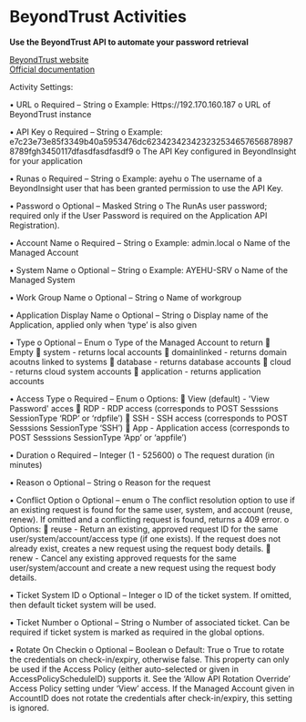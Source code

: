 # BeyondTrust Activities
**Use the BeyondTrust API to automate your password retrieval**

[BeyondTrust website](https://www.beyondtrust.com/) <br/>
[Official documentation](https://www.beyondtrust.com/docs/beyondinsight-password-safe/documents/ps/6-10/ps-api-6-10.pdf)

Activity Settings:

•	URL
  o	Required – String
  o	Example:  Https://192.170.160.187
  o	URL of BeyondTrust instance

•	API Key
  o	Required – String
  o	Example:  e7c23e73e85f3349b40a5953476dc6234234234232325346576568789878789fgh3450117dfasdfasdfasdf9
  o	The API Key configured in BeyondInsight for your application

•	Runas
  o	Required – String
  o	Example:  ayehu
  o	The username of a BeyondInsight user that has been granted permission to use the API Key.

•	Password
  o	Optional – Masked String
  o	The RunAs user password; required only if the User Password is required on the Application API Registration). 

•	Account Name
  o	Required – String
  o	Example:  admin.local
  o	Name of the Managed Account

•	System Name
  o	Optional – String
  o	Example: AYEHU-SRV
  o	Name of the Managed System

•	Work Group Name
  o	Optional – String
  o	Name of workgroup

•	Application Display Name
  o	Optional – String
  o	Display name of the Application, applied only when ‘type’ is also given

•	Type
  o	Optional – Enum
  o	Type of the Managed Account to return
    	Empty
    	system - returns local accounts
    	domainlinked - returns domain acoutns linked to systems
    	database - returns database accounts
    	cloud - returns cloud system accounts
    	application - returns application accounts

•	Access Type
  o	Required – Enum
  o	Options:
    	View (default) - 'View Password' acces
    	RDP - RDP access (corresponds to POST Sesssions SessionType ‘RDP’ or ‘rdpfile’)
    	SSH - SSH access (corresponds to POST Sesssions SessionType ‘SSH’)
    	App - Application access (corresponds to POST Sesssions SessionType ‘App’ or ‘appfile’)

•	Duration
  o	Required – Integer (1 - 525600)
  o	The request duration (in minutes)

•	Reason
  o	Optional – String
  o	Reason for the request

•	Conflict Option
  o	Optional – enum
  o	The conflict resolution option to use if an existing request is found for the same user, system, and account (reuse, renew). If omitted and a conflicting request is found, returns a 409 error.
  o	Options:
    	reuse - Return an existing, approved request ID for the same user/system/account/access type (if one exists). If the request does not already exist, creates a new request using the request body details.
    	renew - Cancel any existing approved requests for the same user/system/account and create a new request using the request body details.

•	Ticket System ID
    o	Optional – Integer
    o	ID of the ticket system. If omitted, then default ticket system will be used.

•	Ticket Number
  o	Optional – String
  o	Number of associated ticket. Can be required if ticket system is marked as required in the global options.

•	Rotate On Checkin
  o	Optional – Boolean
  o	Default: True
    o	True to rotate the credentials on check-in/expiry, otherwise false. This property can only be used if the Access Policy (either auto-selected or given in AccessPolicyScheduleID) supports it. See the ‘Allow API Rotation Override’ Access Policy setting under ‘View’ access. If the Managed Account given in AccountID does not rotate the credentials after check-in/expiry, this setting is ignored.
